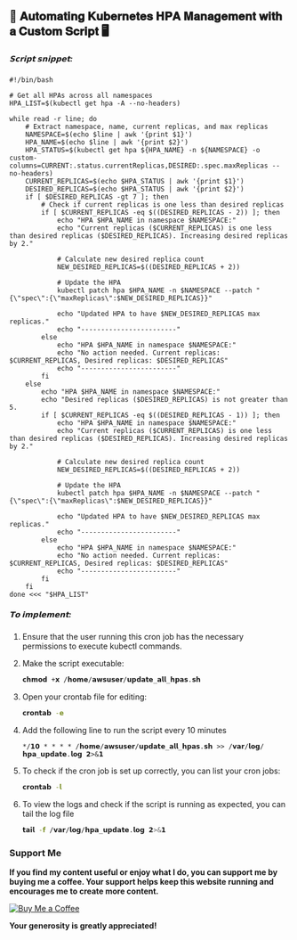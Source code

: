 ## 🚀 𝐀𝐮𝐭𝐨𝐦𝐚𝐭𝐢𝐧𝐠 𝐊𝐮𝐛𝐞𝐫𝐧𝐞𝐭𝐞𝐬 𝐇𝐏𝐀 𝐌𝐚𝐧𝐚𝐠𝐞𝐦𝐞𝐧𝐭 𝐰𝐢𝐭𝐡 𝐚 𝐂𝐮𝐬𝐭𝐨𝐦 𝐒𝐜𝐫𝐢𝐩𝐭 🖥️

##### 𝗦𝗰𝗿𝗶𝗽𝘁 𝘀𝗻𝗶𝗽𝗽𝗲𝘁:

```
#!/bin/bash

# Get all HPAs across all namespaces
HPA_LIST=$(kubectl get hpa -A --no-headers)

while read -r line; do
    # Extract namespace, name, current replicas, and max replicas
    NAMESPACE=$(echo $line | awk '{print $1}')
    HPA_NAME=$(echo $line | awk '{print $2}')
    HPA_STATUS=$(kubectl get hpa ${HPA_NAME} -n ${NAMESPACE} -o custom-columns=CURRENT:.status.currentReplicas,DESIRED:.spec.maxReplicas --no-headers)
    CURRENT_REPLICAS=$(echo $HPA_STATUS | awk '{print $1}')
    DESIRED_REPLICAS=$(echo $HPA_STATUS | awk '{print $2}')
    if [ $DESIRED_REPLICAS -gt 7 ]; then
        # Check if current replicas is one less than desired replicas
        if [ $CURRENT_REPLICAS -eq $((DESIRED_REPLICAS - 2)) ]; then
            echo "HPA $HPA_NAME in namespace $NAMESPACE:"
            echo "Current replicas ($CURRENT_REPLICAS) is one less than desired replicas ($DESIRED_REPLICAS). Increasing desired replicas by 2."

            # Calculate new desired replica count
            NEW_DESIRED_REPLICAS=$((DESIRED_REPLICAS + 2))

            # Update the HPA
            kubectl patch hpa $HPA_NAME -n $NAMESPACE --patch "{\"spec\":{\"maxReplicas\":$NEW_DESIRED_REPLICAS}}"

            echo "Updated HPA to have $NEW_DESIRED_REPLICAS max replicas."
            echo "------------------------"
        else
            echo "HPA $HPA_NAME in namespace $NAMESPACE:"
            echo "No action needed. Current replicas: $CURRENT_REPLICAS, Desired replicas: $DESIRED_REPLICAS"
            echo "------------------------"
        fi
    else
        echo "HPA $HPA_NAME in namespace $NAMESPACE:"
        echo "Desired replicas ($DESIRED_REPLICAS) is not greater than 5.
        if [ $CURRENT_REPLICAS -eq $((DESIRED_REPLICAS - 1)) ]; then
            echo "HPA $HPA_NAME in namespace $NAMESPACE:"
            echo "Current replicas ($CURRENT_REPLICAS) is one less than desired replicas ($DESIRED_REPLICAS). Increasing desired replicas by 2."

            # Calculate new desired replica count
            NEW_DESIRED_REPLICAS=$((DESIRED_REPLICAS + 2))

            # Update the HPA
            kubectl patch hpa $HPA_NAME -n $NAMESPACE --patch "{\"spec\":{\"maxReplicas\":$NEW_DESIRED_REPLICAS}}"

            echo "Updated HPA to have $NEW_DESIRED_REPLICAS max replicas."
            echo "------------------------"
        else
            echo "HPA $HPA_NAME in namespace $NAMESPACE:"
            echo "No action needed. Current replicas: $CURRENT_REPLICAS, Desired replicas: $DESIRED_REPLICAS"
            echo "------------------------"
        fi
    fi
done <<< "$HPA_LIST"
```

##### 𝗧𝗼 𝗶𝗺𝗽𝗹𝗲𝗺𝗲𝗻𝘁:

1. Ensure that the user running this cron job has the necessary permissions to execute kubectl commands.

2. Make the script executable:
   
   ```bash
   𝗰𝗵𝗺𝗼𝗱 +𝘅 /𝗵𝗼𝗺𝗲/𝗮𝘄𝘀𝘂𝘀𝗲𝗿/𝘂𝗽𝗱𝗮𝘁𝗲_𝗮𝗹𝗹_𝗵𝗽𝗮𝘀.𝘀𝗵
   ```

3. Open your crontab file for editing:
   
   ```bash
   𝗰𝗿𝗼𝗻𝘁𝗮𝗯 -𝗲
   ```

4. Add the following line to run the script every 10 minutes
   
   ```
   */𝟭𝟬 * * * * /𝗵𝗼𝗺𝗲/𝗮𝘄𝘀𝘂𝘀𝗲𝗿/𝘂𝗽𝗱𝗮𝘁𝗲_𝗮𝗹𝗹_𝗵𝗽𝗮𝘀.𝘀𝗵 >> /𝘃𝗮𝗿/𝗹𝗼𝗴/𝗵𝗽𝗮_𝘂𝗽𝗱𝗮𝘁𝗲.𝗹𝗼𝗴 𝟮>&𝟭
   ```

5. To check if the cron job is set up correctly, you can list your cron jobs:
   
   ```bash
   𝗰𝗿𝗼𝗻𝘁𝗮𝗯 -𝗹
   ```

6. To view the logs and check if the script is running as expected, you can tail the log file
   
   ```bash
   𝘁𝗮𝗶𝗹 -𝗳 /𝘃𝗮𝗿/𝗹𝗼𝗴/𝗵𝗽𝗮_𝘂𝗽𝗱𝗮𝘁𝗲.𝗹𝗼𝗴 𝟮>&𝟭
   ```

### Support Me

**If you find my content useful or enjoy what I do, you can support me by buying me a coffee. Your support helps keep this website running and encourages me to create more content.**

[![Buy Me a Coffee](https://www.buymeacoffee.com/assets/img/custom_images/orange_img.png)](https://www.buymeacoffee.com/sawanchokso)

**Your generosity is greatly appreciated!**
